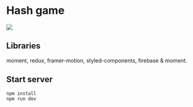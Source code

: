 # Hash game

<img src="https://i.imgur.com/ArBr79N.png" />

## Libraries

moment, redux, framer-motion, styled-components, firebase & moment.

## Start server

```bash
npm install
npm run dev
```

